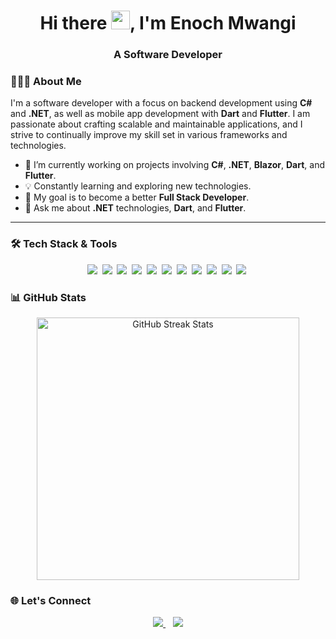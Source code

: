 <h1 align="center">Hi there <img src="https://media.giphy.com/media/hvRJCLFzcasrR4ia7z/giphy.gif" width="30px">, I'm Enoch Mwangi</h1>

<h3 align="center">A Software Developer</h3>

### 👨🏾‍💻 About Me

I'm a software developer with a focus on backend development using **C#** and **.NET**, as well as mobile app development with **Dart** and **Flutter**. I am passionate about crafting scalable and maintainable applications, and I strive to continually improve my skill set in various frameworks and technologies.

- 🔭 I’m currently working on projects involving **C#**, **.NET**, **Blazor**, **Dart**, and **Flutter**.
- 💡 Constantly learning and exploring new technologies.
- 🎯 My goal is to become a better **Full Stack Developer**.
- 💬 Ask me about **.NET** technologies, **Dart**, and **Flutter**.

---

### 🛠 Tech Stack & Tools

<p align="center">
   <img src="https://img.shields.io/badge/C%23-%23239120.svg?style=for-the-badge&logo=c-sharp&logoColor=white">&nbsp;
   <img src="https://img.shields.io/badge/.NET-512BD4.svg?style=for-the-badge&logo=.net&logoColor=white">&nbsp;
   <img src="https://img.shields.io/badge/Blazor-5C2D91?style=for-the-badge&logo=blazor&logoColor=white">&nbsp;
   <img src="https://img.shields.io/badge/Dart-%230175C2.svg?style=for-the-badge&logo=dart&logoColor=white">&nbsp;
   <img src="https://img.shields.io/badge/Flutter-%2302569B.svg?style=for-the-badge&logo=flutter&logoColor=white">&nbsp;
   <img src="https://img.shields.io/badge/Azure-%230072C6.svg?style=for-the-badge&logo=microsoft-azure&logoColor=white">&nbsp;
   <img src="https://img.shields.io/badge/Docker-%232496ED.svg?style=for-the-badge&logo=docker&logoColor=white">&nbsp;
   <img src="https://img.shields.io/badge/SQL-%234169E1.svg?style=for-the-badge&logo=postgresql&logoColor=white">&nbsp;
   <img src="https://img.shields.io/badge/MongoDB-%2347A248.svg?style=for-the-badge&logo=mongodb&logoColor=white">&nbsp;
   <img src="https://img.shields.io/badge/Firebase-%23039BE5.svg?style=for-the-badge&logo=firebase&logoColor=white">&nbsp;
   <img src="https://img.shields.io/badge/Git-%23F05033.svg?style=for-the-badge&logo=git&logoColor=white">&nbsp;
</p>


### 📊 GitHub Stats

<p align="center">
  <img src="https://github-readme-streak-stats.herokuapp.com?user=IamEnoch&theme=dark&hide_border=true" alt="GitHub Streak Stats" width="420" />
</p>


### 🌐 Let's Connect

<p align="center">
  <a href="https://twitter.com/enoch_mwangi">
    <img src="https://img.shields.io/badge/Twitter-%231DA1F2.svg?style=for-the-badge&logo=twitter&logoColor=white" />
  </a>&nbsp;&nbsp;
  <a href="https://www.linkedin.com/in/enochmwangi/">
    <img src="https://img.shields.io/badge/LinkedIn-%230077B5.svg?style=for-the-badge&logo=linkedin&logoColor=white" />
  </a>
</p>

